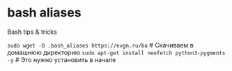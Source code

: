 # bash aliases
Bash tips &amp; tricks

`sudo wget -O .bash_aliases https://evgn.ru/ba` # Скачиваем в домашнюю директорию
`sudo apt-get install neofetch python3-pygments -y` # Это нужно установить в начале
